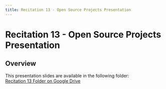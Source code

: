 ```yaml
---
title: Recitation 13 - Open Source Projects Presentation
---
```


# Recitation 13 - Open Source Projects Presentation

## Overview

This presentation slides are available in the following folder:  
[Recitation 13 Folder on Google Drive](https://drive.google.com/drive/folders/1jnwGV4qbPs_DATSLHeagPXM9YpYwrlvG)
